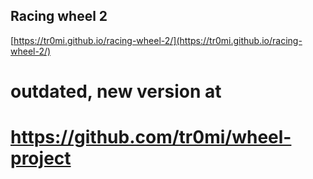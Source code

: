 ## Racing wheel 2
[https://tr0mi.github.io/racing-wheel-2/](https://tr0mi.github.io/racing-wheel-2/)

# outdated, new version at


# https://github.com/tr0mi/wheel-project
